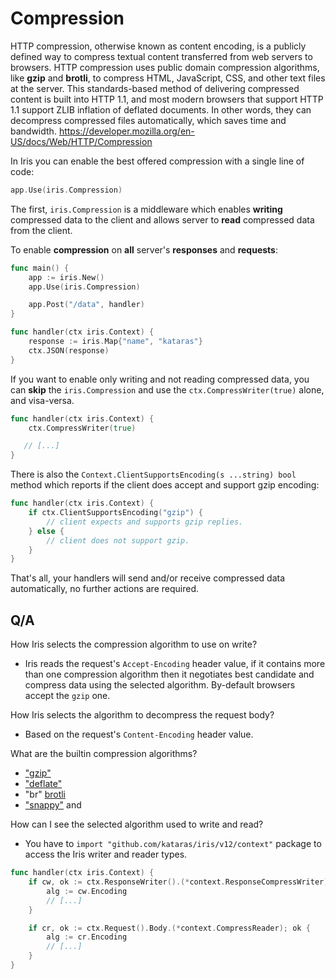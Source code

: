 # Compression

HTTP compression, otherwise known as content encoding, is a publicly defined way to compress textual content transferred from web servers to browsers. HTTP compression uses public domain compression algorithms, like **gzip** and **brotli**, to compress HTML, JavaScript, CSS, and other text files at the server. This standards-based method of delivering compressed content is built into HTTP 1.1, and most modern browsers that support HTTP 1.1 support ZLIB inflation of deflated documents. In other words, they can decompress compressed files automatically, which saves time and bandwidth. https://developer.mozilla.org/en-US/docs/Web/HTTP/Compression

In Iris you can enable the best offered compression with a single line of code:

```go
app.Use(iris.Compression)
```

The first, `iris.Compression` is a middleware which enables **writing** compressed data to the client and allows server to **read** compressed data from the client.

To enable **compression** on **all** server's **responses** and **requests**:

```go
func main() {
    app := iris.New()
    app.Use(iris.Compression)

    app.Post("/data", handler)
}

func handler(ctx iris.Context) {
    response := iris.Map{"name", "kataras"}
    ctx.JSON(response)
}
```

If you want to enable only writing and not reading compressed data, you can **skip** the `iris.Compression` and use the `ctx.CompressWriter(true)` alone, and visa-versa.

```go
func handler(ctx iris.Context) {
    ctx.CompressWriter(true)

   // [...]
}
```

There is also the `Context.ClientSupportsEncoding(s ...string) bool` method which reports if the client does accept and support gzip encoding:

```go
func handler(ctx iris.Context) {
    if ctx.ClientSupportsEncoding("gzip") {
        // client expects and supports gzip replies.
    } else {
        // client does not support gzip.
    }
}
```

That's all, your handlers will send and/or receive compressed data automatically, no further actions are required.

## Q/A

How Iris selects the compression algorithm to use on write?

* Iris reads the request's `Accept-Encoding` header value, if it contains more than one compression algorithm then it negotiates best candidate and compress data using the selected algorithm. By-default browsers accept the `gzip` one.

How Iris selects the algorithm to decompress the request body?

* Based on the request's `Content-Encoding` header value.

What are the builtin compression algorithms?

- ["gzip"](https://en.wikipedia.org/wiki/Gzip)
- ["deflate"](https://en.wikipedia.org/wiki/DEFLATE)
- "br" [brotli](https://en.wikipedia.org/wiki/Brotli)
- ["snappy"](https://en.wikipedia.org/wiki/Snappy_(compression)) and

How can I see the selected algorithm used to write and read?

* You have to `import "github.com/kataras/iris/v12/context"` package to access the Iris writer and reader types.

```go
func handler(ctx iris.Context) {
    if cw, ok := ctx.ResponseWriter().(*context.ResponseCompressWriter); ok {
        alg := cw.Encoding
        // [...]
    }

    if cr, ok := ctx.Request().Body.(*context.CompressReader); ok {
        alg := cr.Encoding
        // [...]
    }
}

```

<!-- slide:break-100 -->
